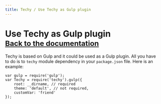 ```yaml
---
title: Techy / Use Techy as Gulp plugin
---
```


# Use Techy as Gulp plugin<br /><small>[<i class="fa fa-arrow-circle-o-left"></i> Back to the documentation](/techy/docs)</small>

Techy is based on Gulp and it could be used as a Gulp plugin. All you have to do is to `techy` module dependency in your `package.json` file. Here is an example:

	var gulp = require('gulp');
	var Techy = require('techy').gulp({
		root: __dirname, // required
		theme: 'default', // not required,
		customVar: 'friend'
	});